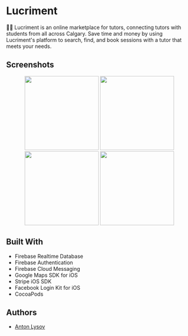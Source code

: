 # Lucriment
👨‍🏫 Lucriment is an online marketplace for tutors, connecting tutors with students from all across Calgary. Save time and money by using Lucriment's platform to search, find, and book sessions with a tutor that meets your needs.

## Screenshots
<p align="center">
  <img src="https://i.imgur.com/1HkKk4b.jpg" width="200">
  <img src="https://i.imgur.com/uYcCils.jpg" width="200">
  <img src="https://i.imgur.com/NRK4wPw.jpg" width="200">
  <img src="https://i.imgur.com/CG7ezjT.jpg" width="200">
</p>

## Built With
* Firebase Realtime Database
* Firebase Authentication
* Firebase Cloud Messaging
* Google Maps SDK for iOS
* Stripe iOS SDK
* Facebook Login Kit for iOS
* CocoaPods

## Authors
* [Anton Lysov](https://www.github.com/lysov)
